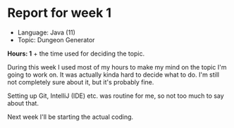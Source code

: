 # Report for week 1

- Language: Java (11)
- Topic: Dungeon Generator

**Hours: 1** + the time used for deciding the topic.

During this week I used most of my hours to make my mind on the topic I'm going to work on. It was actually kinda hard to decide what to do. I'm still not completely sure about it, but it's probably fine.

Setting up Git, IntelliJ (IDE) etc. was routine for me, so not too much to say about that.

Next week I'll be starting the actual coding.
